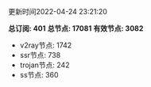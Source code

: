 更新时间2022-04-24 23:21:20

**总订阅: 401**
**总节点: 17081**
**有效节点: 3082**
- v2ray节点: 1742
- ssr节点: 738
- trojan节点: 242
- ss节点: 360
